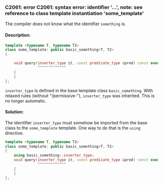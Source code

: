 ### C2061: error C2061: syntax error: identifier '...', note: see reference to class template instantiation 'some_template'
The compiler does not know what the identifier `something` is.

#### Description:
```cpp
template <typename T, typename T2>
class some_template: public basic_something<T, T2>
{

    void query(inserter_type it, const predicate_type &pred) const override
               ^^^^^^^^^^^^^
    {
    }
};
```

`inserter_type` is defined in the base template class `basic_something`. With relaxed rules (without "/permissive-"), `inserter_type` was inherited. This is no longer automatic.

#### Solution:
The identifier `inserter_type` must somehow be imported from the base class to the `some_template` template. One way to do that is the `using` directive.

```cpp
template <typename T, typename T2>
class some_template: public basic_something<T, T2>
{
    using basic_something::inserter_type;
    void query(inserter_type it, const predicate_type &pred) const override
               ^^^^^^^^^^^^^
    {
    }
};
```
